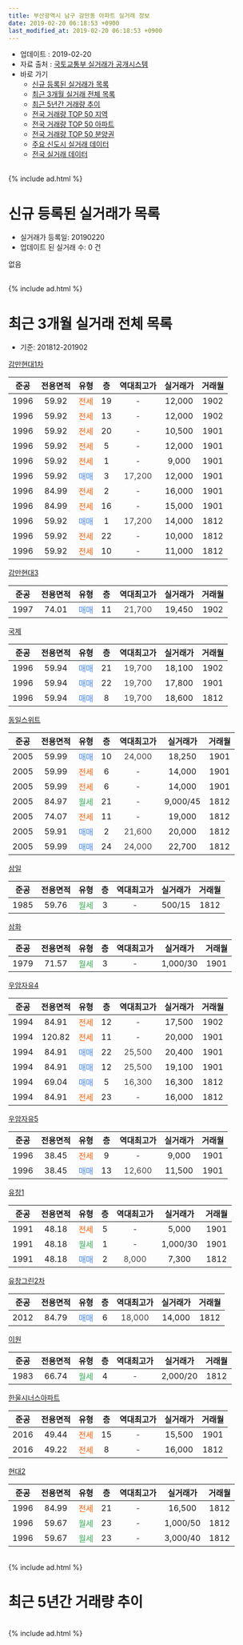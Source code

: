 ```yaml
---
title: 부산광역시 남구 감만동 아파트 실거래 정보
date: 2019-02-20 06:18:53 +0900
last_modified_at: 2019-02-20 06:18:53 +0900
---
```


* 업데이트 : 2019-02-20
* 자료 출처 : [국토교통부 실거래가 공개시스템](http://rt.molit.go.kr)
* 바로 가기
    * [신규 등록된 실거래가 목록](#신규-등록된-실거래가-목록)
    * [최근 3개월 실거래 전체 목록](#최근-3개월-실거래-전체-목록)
    * [최근 5년간 거래량 추이](#최근-5년간-거래량-추이)
    * [전국 거래량 TOP 50 지역](https://inasie.github.io/apt-trade-info/최근-3개월-전국에서-가장-거래가-많이-발생한-지역)
    * [전국 거래량 TOP 50 아파트](https://inasie.github.io/apt-trade-info/최근-3개월-전국에서-가장-거래가-많이-발생한-아파트)
    * [전국 거래량 TOP 50 분양권](https://inasie.github.io/apt-trade-info/최근-3개월-전국에서-가장-거래가-많이-발생한-분양권)
    * [주요 신도시 실거래 데이터](https://inasie.github.io/apt-trade-info/주요-신도시)
    * [전국 실거래 데이터](https://inasie.github.io/apt-trade-info/전국)
<br>
{% include ad.html %}
<br>

# 신규 등록된 실거래가 목록
* 실거래가 등록일: 20190220
* 업데이트 된 실거래 수: 0 건

없음

<br>
{% include ad.html %}
<br>

# 최근 3개월 실거래 전체 목록
* 기준: 201812-201902


[감만현대1차](https://search.naver.com/search.naver?query=%EB%B6%80%EC%82%B0%EA%B4%91%EC%97%AD%EC%8B%9C+%EB%82%A8%EA%B5%AC+%EA%B0%90%EB%A7%8C%EB%8F%99+%EA%B0%90%EB%A7%8C%ED%98%84%EB%8C%801%EC%B0%A8)

|준공|전용면적|유형|층|역대최고가|실거래가|거래월|
|:---:|:---:|:---:|:---:|:---:|:---:|:---:|
|1996|59.92|<span style="color:#ff5a00">전세</span>|19|<span style="color:#444444">-</span>|12,000|1902|
|1996|59.92|<span style="color:#ff5a00">전세</span>|13|<span style="color:#444444">-</span>|12,000|1902|
|1996|59.92|<span style="color:#ff5a00">전세</span>|20|<span style="color:#444444">-</span>|10,500|1901|
|1996|59.92|<span style="color:#ff5a00">전세</span>|5|<span style="color:#444444">-</span>|12,000|1901|
|1996|59.92|<span style="color:#ff5a00">전세</span>|1|<span style="color:#444444">-</span>|9,000|1901|
|1996|59.92|<span style="color:#4285f3">매매</span>|3|<span style="color:#444444">17,200</span>|12,000|1901|
|1996|84.99|<span style="color:#ff5a00">전세</span>|2|<span style="color:#444444">-</span>|16,000|1901|
|1996|84.99|<span style="color:#ff5a00">전세</span>|16|<span style="color:#444444">-</span>|15,000|1901|
|1996|59.92|<span style="color:#4285f3">매매</span>|1|<span style="color:#444444">17,200</span>|14,000|1812|
|1996|59.92|<span style="color:#ff5a00">전세</span>|22|<span style="color:#444444">-</span>|10,000|1812|
|1996|59.92|<span style="color:#ff5a00">전세</span>|10|<span style="color:#444444">-</span>|11,000|1812|

[감만현대3](https://search.naver.com/search.naver?query=%EB%B6%80%EC%82%B0%EA%B4%91%EC%97%AD%EC%8B%9C+%EB%82%A8%EA%B5%AC+%EA%B0%90%EB%A7%8C%EB%8F%99+%EA%B0%90%EB%A7%8C%ED%98%84%EB%8C%803)

|준공|전용면적|유형|층|역대최고가|실거래가|거래월|
|:---:|:---:|:---:|:---:|:---:|:---:|:---:|
|1997|74.01|<span style="color:#4285f3">매매</span>|11|<span style="color:#444444">21,700</span>|19,450|1902|

[국제](https://search.naver.com/search.naver?query=%EB%B6%80%EC%82%B0%EA%B4%91%EC%97%AD%EC%8B%9C+%EB%82%A8%EA%B5%AC+%EA%B0%90%EB%A7%8C%EB%8F%99+%EA%B5%AD%EC%A0%9C)

|준공|전용면적|유형|층|역대최고가|실거래가|거래월|
|:---:|:---:|:---:|:---:|:---:|:---:|:---:|
|1996|59.94|<span style="color:#4285f3">매매</span>|21|<span style="color:#444444">19,700</span>|18,100|1902|
|1996|59.94|<span style="color:#4285f3">매매</span>|22|<span style="color:#444444">19,700</span>|17,800|1901|
|1996|59.94|<span style="color:#4285f3">매매</span>|8|<span style="color:#444444">19,700</span>|18,600|1812|

[동일스위트](https://search.naver.com/search.naver?query=%EB%B6%80%EC%82%B0%EA%B4%91%EC%97%AD%EC%8B%9C+%EB%82%A8%EA%B5%AC+%EA%B0%90%EB%A7%8C%EB%8F%99+%EB%8F%99%EC%9D%BC%EC%8A%A4%EC%9C%84%ED%8A%B8)

|준공|전용면적|유형|층|역대최고가|실거래가|거래월|
|:---:|:---:|:---:|:---:|:---:|:---:|:---:|
|2005|59.99|<span style="color:#4285f3">매매</span>|10|<span style="color:#444444">24,000</span>|18,250|1901|
|2005|59.99|<span style="color:#ff5a00">전세</span>|6|<span style="color:#444444">-</span>|14,000|1901|
|2005|59.99|<span style="color:#ff5a00">전세</span>|6|<span style="color:#444444">-</span>|14,000|1901|
|2005|84.97|<span style="color:#34a853">월세</span>|21|<span style="color:#444444">-</span>|9,000/45|1812|
|2005|74.07|<span style="color:#ff5a00">전세</span>|11|<span style="color:#444444">-</span>|19,000|1812|
|2005|59.91|<span style="color:#4285f3">매매</span>|2|<span style="color:#444444">21,600</span>|20,000|1812|
|2005|59.99|<span style="color:#4285f3">매매</span>|24|<span style="color:#444444">24,000</span>|22,700|1812|

[삼일](https://search.naver.com/search.naver?query=%EB%B6%80%EC%82%B0%EA%B4%91%EC%97%AD%EC%8B%9C+%EB%82%A8%EA%B5%AC+%EA%B0%90%EB%A7%8C%EB%8F%99+%EC%82%BC%EC%9D%BC)

|준공|전용면적|유형|층|역대최고가|실거래가|거래월|
|:---:|:---:|:---:|:---:|:---:|:---:|:---:|
|1985|59.76|<span style="color:#34a853">월세</span>|3|<span style="color:#444444">-</span>|500/15|1812|

[삼화](https://search.naver.com/search.naver?query=%EB%B6%80%EC%82%B0%EA%B4%91%EC%97%AD%EC%8B%9C+%EB%82%A8%EA%B5%AC+%EA%B0%90%EB%A7%8C%EB%8F%99+%EC%82%BC%ED%99%94)

|준공|전용면적|유형|층|역대최고가|실거래가|거래월|
|:---:|:---:|:---:|:---:|:---:|:---:|:---:|
|1979|71.57|<span style="color:#34a853">월세</span>|3|<span style="color:#444444">-</span>|1,000/30|1901|

[우암자유4](https://search.naver.com/search.naver?query=%EB%B6%80%EC%82%B0%EA%B4%91%EC%97%AD%EC%8B%9C+%EB%82%A8%EA%B5%AC+%EA%B0%90%EB%A7%8C%EB%8F%99+%EC%9A%B0%EC%95%94%EC%9E%90%EC%9C%A04)

|준공|전용면적|유형|층|역대최고가|실거래가|거래월|
|:---:|:---:|:---:|:---:|:---:|:---:|:---:|
|1994|84.91|<span style="color:#ff5a00">전세</span>|12|<span style="color:#444444">-</span>|17,500|1902|
|1994|120.82|<span style="color:#ff5a00">전세</span>|11|<span style="color:#444444">-</span>|20,000|1901|
|1994|84.91|<span style="color:#4285f3">매매</span>|22|<span style="color:#444444">25,500</span>|20,400|1901|
|1994|84.91|<span style="color:#4285f3">매매</span>|12|<span style="color:#444444">25,500</span>|19,100|1901|
|1994|69.04|<span style="color:#4285f3">매매</span>|5|<span style="color:#444444">16,300</span>|16,300|1812|
|1994|84.91|<span style="color:#ff5a00">전세</span>|23|<span style="color:#444444">-</span>|16,000|1812|

[우암자유5](https://search.naver.com/search.naver?query=%EB%B6%80%EC%82%B0%EA%B4%91%EC%97%AD%EC%8B%9C+%EB%82%A8%EA%B5%AC+%EA%B0%90%EB%A7%8C%EB%8F%99+%EC%9A%B0%EC%95%94%EC%9E%90%EC%9C%A05)

|준공|전용면적|유형|층|역대최고가|실거래가|거래월|
|:---:|:---:|:---:|:---:|:---:|:---:|:---:|
|1996|38.45|<span style="color:#ff5a00">전세</span>|9|<span style="color:#444444">-</span>|9,000|1901|
|1996|38.45|<span style="color:#4285f3">매매</span>|13|<span style="color:#444444">12,600</span>|11,500|1901|

[유창1](https://search.naver.com/search.naver?query=%EB%B6%80%EC%82%B0%EA%B4%91%EC%97%AD%EC%8B%9C+%EB%82%A8%EA%B5%AC+%EA%B0%90%EB%A7%8C%EB%8F%99+%EC%9C%A0%EC%B0%BD1)

|준공|전용면적|유형|층|역대최고가|실거래가|거래월|
|:---:|:---:|:---:|:---:|:---:|:---:|:---:|
|1991|48.18|<span style="color:#ff5a00">전세</span>|5|<span style="color:#444444">-</span>|5,000|1901|
|1991|48.18|<span style="color:#34a853">월세</span>|1|<span style="color:#444444">-</span>|1,000/30|1901|
|1991|48.18|<span style="color:#4285f3">매매</span>|2|<span style="color:#444444">8,000</span>|7,300|1812|

[유창그린2차](https://search.naver.com/search.naver?query=%EB%B6%80%EC%82%B0%EA%B4%91%EC%97%AD%EC%8B%9C+%EB%82%A8%EA%B5%AC+%EA%B0%90%EB%A7%8C%EB%8F%99+%EC%9C%A0%EC%B0%BD%EA%B7%B8%EB%A6%B02%EC%B0%A8)

|준공|전용면적|유형|층|역대최고가|실거래가|거래월|
|:---:|:---:|:---:|:---:|:---:|:---:|:---:|
|2012|84.79|<span style="color:#4285f3">매매</span>|6|<span style="color:#444444">18,000</span>|14,000|1812|

[이원](https://search.naver.com/search.naver?query=%EB%B6%80%EC%82%B0%EA%B4%91%EC%97%AD%EC%8B%9C+%EB%82%A8%EA%B5%AC+%EA%B0%90%EB%A7%8C%EB%8F%99+%EC%9D%B4%EC%9B%90)

|준공|전용면적|유형|층|역대최고가|실거래가|거래월|
|:---:|:---:|:---:|:---:|:---:|:---:|:---:|
|1983|66.74|<span style="color:#34a853">월세</span>|4|<span style="color:#444444">-</span>|2,000/20|1812|

[한울시너스아파트](https://search.naver.com/search.naver?query=%EB%B6%80%EC%82%B0%EA%B4%91%EC%97%AD%EC%8B%9C+%EB%82%A8%EA%B5%AC+%EA%B0%90%EB%A7%8C%EB%8F%99+%ED%95%9C%EC%9A%B8%EC%8B%9C%EB%84%88%EC%8A%A4%EC%95%84%ED%8C%8C%ED%8A%B8)

|준공|전용면적|유형|층|역대최고가|실거래가|거래월|
|:---:|:---:|:---:|:---:|:---:|:---:|:---:|
|2016|49.44|<span style="color:#ff5a00">전세</span>|15|<span style="color:#444444">-</span>|15,500|1901|
|2016|49.22|<span style="color:#ff5a00">전세</span>|8|<span style="color:#444444">-</span>|16,000|1812|

[현대2](https://search.naver.com/search.naver?query=%EB%B6%80%EC%82%B0%EA%B4%91%EC%97%AD%EC%8B%9C+%EB%82%A8%EA%B5%AC+%EA%B0%90%EB%A7%8C%EB%8F%99+%ED%98%84%EB%8C%802)

|준공|전용면적|유형|층|역대최고가|실거래가|거래월|
|:---:|:---:|:---:|:---:|:---:|:---:|:---:|
|1996|84.99|<span style="color:#ff5a00">전세</span>|21|<span style="color:#444444">-</span>|16,500|1812|
|1996|59.67|<span style="color:#34a853">월세</span>|23|<span style="color:#444444">-</span>|1,000/50|1812|
|1996|59.67|<span style="color:#34a853">월세</span>|23|<span style="color:#444444">-</span>|3,000/40|1812|


<br>
{% include ad.html %}
<br>

# 최근 5년간 거래량 추이


<div style="width:100%;">
    <canvas id="deal_progress" height="200"></canvas>
</div>

<script>
new Chart(document.getElementById("deal_progress"), {
    type: 'line',
    data: {
        labels: ['201402','201403','201404','201405','201406','201407','201408','201409','201410','201411','201412','201501','201502','201503','201504','201505','201506','201507','201508','201509','201510','201511','201512','201601','201602','201603','201604','201605','201606','201607','201608','201609','201610','201611','201612','201701','201702','201703','201704','201705','201706','201707','201708','201709','201710','201711','201712','201801','201802','201803','201804','201805','201806','201807','201808','201809','201810','201811','201812','201901','201902'],
        datasets: [{
            label: '매매',
            pointRadius: 1,
            data: [30, 26, 35, 19, 23, 18, 16, 26, 29, 26, 14, 28, 23, 31, 25, 29, 26, 25, 26, 18, 28, 19, 16, 18, 21, 28, 22, 22, 34, 24, 27, 26, 119, 25, 15, 9, 24, 27, 31, 21, 23, 17, 20, 10, 25, 19, 10, 9, 9, 18, 8, 8, 7, 8, 3, 7, 13, 6, 7, 6, 2],
            borderColor: "rgba(255, 201, 14, 1)",
            backgroundColor: "rgba(255, 201, 14, 0.5)",
            fill: false,
            lineTension: 0
        },{
            label: '전월세',
            pointRadius: 1,
            data: [14, 15, 7, 12, 9, 12, 7, 8, 12, 11, 9, 7, 4, 12, 11, 8, 4, 8, 5, 5, 18, 4, 9, 6, 9, 9, 8, 9, 8, 11, 9, 12, 18, 18, 7, 12, 18, 9, 9, 11, 12, 12, 25, 15, 9, 8, 9, 5, 7, 19, 16, 12, 12, 16, 5, 14, 11, 15, 11, 13, 3],
            borderColor: "rgba(0, 141, 185, 1)",
            backgroundColor: "rgba(0, 141, 185, 0.5)",
            fill: false,
            lineTension: 0
        }
        ]
    },
    options: {
        responsive: true,
        title: {
            display: false
        },
        tooltips: {
            mode: 'index',
            intersect: false
        },
        hover: {
            mode: 'nearest',
            intersect: true
        },
        scales: {
            xAxes: [{
                display: true,
                scaleLabel: {
                    display: true,
                    labelString: '년/월'
                }
            }],
            yAxes: [{
                display: true,
                ticks: {
                    suggestedMin: 0,
                },
                scaleLabel: {
                    display: true,
                    labelString: '실거래 수'
                }
            }]
        }
    }
});

</script>


<br>
{% include ad.html %}
<br>

